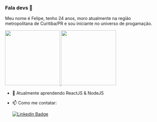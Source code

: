 ### Fala devs 👋

Meu nome é Felipe, tenho 24 anos, moro atualmente na região metropolitana de Curitiba/PR e sou iniciante no universo de progamação.

<div>
  <a href="https://github.com/felipesanderp" >
    <img height="180em" src="https://github-readme-stats.vercel.app/api/top-langs/?username=felipesanderp&layout=compact&langs_count=7&theme=dark"/>
    <img height="180em" src="https://github-readme-stats.vercel.app/api?username=felipesanderp&show_icons=true&theme=dark&include_all_commits=true&count_private=true"/>
  <a/>
</div>

- 🌱 Atualmente aprendendo ReactJS & NodeJS

- 📫 Como me contatar:

    [![Linkedin Badge](https://img.shields.io/badge/-Felipe%20Sander-blue?style=flat-square&logo=Linkedin&logoColor=white&link=https://www.linkedin.com/in/felipe-sander-panisson-641195161/)](https://www.linkedin.com/in/felipe-sander-panisson-641195161/)
    

  
<!--
**felipesanderp/felipesanderp** is a ✨ _special_ ✨ repository because its `README.md` (this file) appears on your GitHub profile.

Here are some ideas to get you started:

- 🔭 I’m currently working on ...
- 🌱 I’m currently learning ...
- 👯 I’m looking to collaborate on ...
- 🤔 I’m looking for help with ...
- 💬 Ask me about ...
- 📫 How to reach me: ...
- 😄 Pronouns: ...
- ⚡ Fun fact: ...
-->

